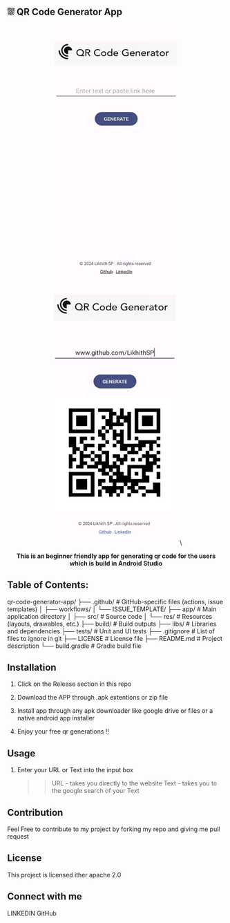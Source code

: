 ## ⛆ QR Code Generator App 



<div align="center">
<img src="https://github.com/LikhithSP/QRCodeGeneratorApp-AndroidStudio/blob/main/APK/Screenshots/image00.jpg" height="600" width="300"> <img src="https://github.com/LikhithSP/QRCodeGeneratorApp-AndroidStudio/blob/main/APK/Screenshots/image01.jpg" height="600" width="300">\
<p><strong>This is an beginner friendly app for generating qr code for the users which is build in Android Studio</strong></p>
</div>

## Table of Contents:

qr-code-generator-app/
├── .github/                    # GitHub-specific files (actions, issue templates)
│   ├── workflows/
│   └── ISSUE_TEMPLATE/
├── app/                        # Main application directory
│   ├── src/                    # Source code
│   └── res/                    # Resources (layouts, drawables, etc.)
├── build/                      # Build outputs
├── libs/                       # Libraries and dependencies
├── tests/                      # Unit and UI tests
├── .gitignore                  # List of files to ignore in git
├── LICENSE                     # License file
├── README.md                   # Project description
└── build.gradle                # Gradle build file

## Installation 

1. Click on the Release section in this repo

2. Download the APP through .apk extentions or zip file

3. Install app through any apk downloader like google drive or files
or a native android app installer

4. Enjoy your free qr generations !!

## Usage 

1. Enter your URL or Text into the input box
   >> URL - takes you directly to the website 
   >> Text - takes you to the google search of your Text

## Contribution

Feel Free to contribute to my project by forking my repo and giving me pull request

## License

This project is licensed ither apache 2.0

## Connect with me 

LINKEDIN
GitHub

